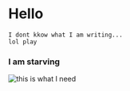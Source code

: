 # Hello
	I dont kkow what I am writing...
	lol play


### I am starving

![this is what I need](https://ichef.bbci.co.uk/news/660/cpsprodpb/3DAD/production/_104898751_gettyimages-844466808.jpg)
